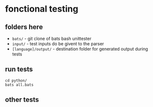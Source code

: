 # fonctional testing

## folders here

* `bats/` - git clone of bats bash unittester
* `input/` - test inputs do be givent to the parser
* `[language]/output/` - destination folder for generated output during tests

## run tests

~~~
cd python/
bats all.bats
~~~

## other tests

